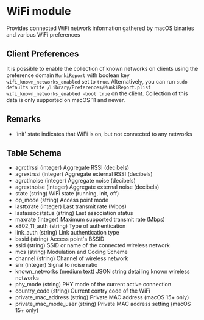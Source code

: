 WiFi module
==============

Provides connected WiFi network information gathered by macOS binaries and various WiFi preferences

Client Preferences
---

It is possible to enable the collection of known networks on clients using the preference domain `MunkiReport` with boolean key `wifi_known_networks_enabled` set to `true`. Alternatively, you can run `sudo defaults write /Library/Preferences/MunkiReport.plist wifi_known_networks_enabled -bool true` on the client. Collection of this data is only supported on macOS 11 and newer.

Remarks
---

* 'init' state indicates that WiFi is on, but not connected to any networks


Table Schema
---

* agrctlrssi (integer) Aggregate RSSI (decibels) 
* agrextrssi (integer) Aggregate external RSSI (decibels)
* agrctlnoise (integer) Aggregate noise (decibels)
* agrextnoise (integer) Aggregate external noise (decibels)
* state (string) WiFi state (running, init, off)
* op_mode (string) Access point mode
* lasttxrate (integer) Last transmit rate (Mbps)
* lastassocstatus (string) Last association status
* maxrate (integer) Maximum supported transmit rate (Mbps)
* x802_11_auth (string) Type of authentication
* link_auth (string) Link authentication type
* bssid (string) Access point's BSSID
* ssid (string) SSID or name of the connected wireless network
* mcs (string) Modulation and Coding Scheme
* channel (string) Channel of wireless network
* snr (integer) Signal to noise ratio
* known_networks (medium text) JSON string detailing known wireless networks
* phy_mode (string) PHY mode of the current active connection
* country_code (string) Current contry code of the WiFi
* private_mac_address (string) Private MAC address (macOS 15+ only)
* private_mac_mode_user (string) Private MAC address setting (macOS 15+ only)